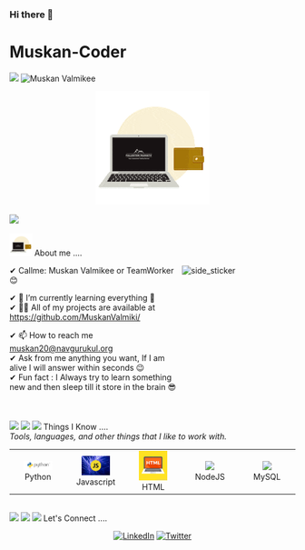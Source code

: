 ### Hi there 👋

<h1>Muskan-Coder</h1>
<p align="left"> <img src="https://media.giphy.com/media/iY8CRBdQXODJSCERIr/giphy.gif" width="30px"> <img src="https://komarev.com/ghpvc/?username=MuskanValmikee&label=Profile%20views&color=0e75b6&style=flat" alt="Muskan Valmikee" /> </p>
<p align="center">
  <img src="github.png" height="200"/>
</p>
<a href="https://www.youtube.com/watch?v=dQw4w9WgXcQ"><img src="https://user-images.githubusercontent.com/73097560/115834477-dbab4500-a447-11eb-908a-139a6edaec5c.gif"></a>

<img src="github.png" width="40px">&nbsp;About me ....

<img align="right" width=200px height=200px alt="side_sticker" src="https://media.giphy.com/media/L1R1tvI9svkIWwpVYr/giphy.gif" />

✔ Callme: Muskan Valmikee or TeamWorker 😊 <br>

✔ 🌱 I’m currently learning everything 🤣<br>
✔ 👨‍💻 All of my projects are available at https://github.com/MuskanValmiki/<br>

✔ 📫 How to reach me muskan20@navgurukul.org<br>
✔ Ask from me anything you want, If I am alive I will answer within seconds 😉<br>
✔ Fun fact : I Always try to learn something new and then sleep till it store in the brain 😎<br><br><br><br>
<a href="https://www.youtube.com/watch?v=dQw4w9WgXcQ"><img src="https://user-images.githubusercontent.com/73097560/115834477-dbab4500-a447-11eb-908a-139a6edaec5c.gif"></a>
<a href="https://www.youtube.com/watch?v=dQw4w9WgXcQ"><img src="https://user-images.githubusercontent.com/73097560/115834477-dbab4500-a447-11eb-908a-139a6edaec5c.gif"></a>
<img src="https://media.giphy.com/media/iY8CRBdQXODJSCERIr/giphy.gif" width="30px">&nbsp;Things I Know ....<br>
<i>Tools, languages, and other things that I like to work with.</i>
<br>
<table>
  <tr>
    <td align="center" width="96">
      <a>
        <img src="python.png" width="50"/>
      </a>
      <br>Python
    </td>
    <td align="center" width="96">
      <a>
        <img src="javascript.png" width="50"/>
      </a>
      <br>Javascript
    </td>
    <td align="center" width="96">
      <a>
        <img src="html.jpg" width="50"/>
      </a>
      <br>HTML
    </td>
    <td align="center" width="96">
        <a>
            <img src="https://www.vectorlogo.zone/logos/nodejs/nodejs-icon.svg" width="40"/>
        </a>
        <br>NodeJS
    </td>
    <td align="center" width="96">
      <a>
        <img src="https://www.vectorlogo.zone/logos/mysql/mysql-ar21.svg" width="40"/>
      </a>
      <br>MySQL
    </td>
  </tr>
</table>
<br>
<a h
ref="https://www.youtube.com/watch?v=dQw4w9WgXcQ"><img src="https://user-images.githubusercontent.com/73097560/115834477-dbab4500-a447-11eb-908a-139a6edaec5c.gif"></a>
<a href="https://www.youtube.com/watch?v=dQw4w9WgXcQ"><img src="https://user-images.githubusercontent.com/73097560/115834477-dbab4500-a447-11eb-908a-139a6edaec5c.gif"></a>
<img src="https://media.giphy.com/media/iY8CRBdQXODJSCERIr/giphy.gif" width="30px">&nbsp;Let's Connect ....
<p align="center">
     <a href="https://www.linkedin.com/in/muskan-valmikee-0ba3a3213/"><img src="https://img.icons8.com/bubbles/50/000000/linkedin.png" width="60px" alt="LinkedIn"/></a>
     <a href="https://twitter.com/MValmikee"><img src="https://help.twitter.com/content/dam/help-twitter/brand/logo.png" width="60px" alt="Twitter"></a>
</p>

